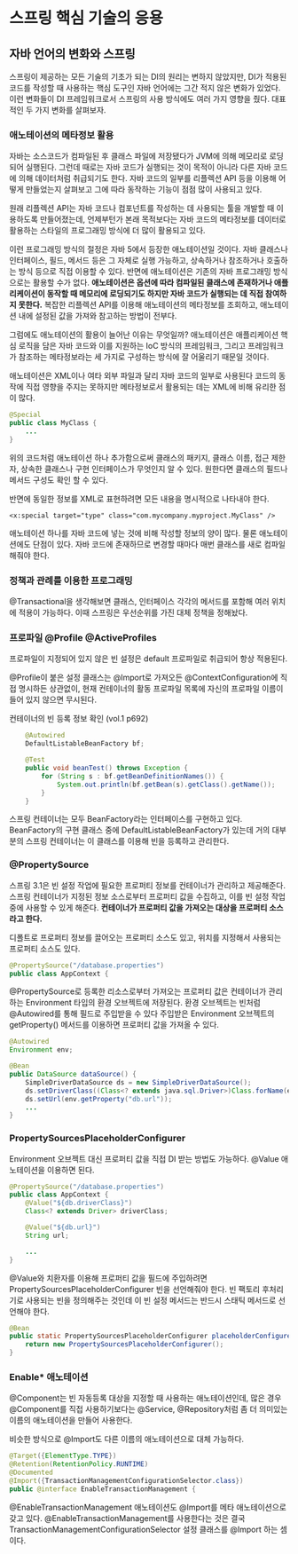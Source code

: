 # 스프링 핵심 기술의 응용
## 자바 언어의 변화와 스프링
스프링이 제공하는 모든 기술의 기초가 되는 DI의 원리는 변하지 않았지만, DI가 적용된 코드를 작성할 때 사용하는
핵심 도구인 자바 언어에는 그간 적지 않은 변화가 있었다. 이런 변화들이 DI 프레임워크로서 스프링의 사용 방식에도 여러 가지 영향을 줬다.
대표적인 두 가지 변화를 살펴보자.
### 애노테이션의 메타정보 활용
자바는 소스코드가 컴파일된 후 클래스 파일에 저장됐다가 JVM에 의해 메모리로 로딩되어 실행된다. 그런데 때로는
자바 코드가 실행되는 것이 목적이 아니라 다른 자바 코드에 의해 데이터처럼 취급되기도 한다.
자바 코드의 일부를 리플렉션 API 등을 이용해 어떻게 만들었는지 살펴보고 그에 따라 동작하는 기능이 점점
많이 사용되고 있다.

원래 리플렉션 API는 자바 코드나 컴포넌트를 작성하는 데 사용되는 툴을 개발할 때 이용하도록 만들어졌는데,
언제부턴가 본래 목적보다는 자바 코드의 메타정보를 데이터로 활용하는 스타일의 프로그래밍 방식에 더 많이
활용되고 있다.

이런 프로그래밍 방식의 절정은 자바 5에서 등장한 애노테이션일 것이다. 자바 클래스나 인터페이스, 필드, 메서드 등은
그 자체로 실행 가능하고, 상속하거나 참조하거나 호출하는 방식 등으로 직접 이용할 수 있다. 반면에 애노테이션은
기존의 자바 프로그래밍 방식으로는 활용할 수가 없다. **애노테이션은 옵션에 따라 컴파일된 클래스에 존재하거나 
애플리케이션이 동작할 때 메모리에 로딩되기도 하지만 자바 코드가 실행되는 데 직접 참여하지 못한다.**
복잡한 리플렉션 API를 이용해 애노테이션의 메타정보를 조회하고, 애노테이션 내에 설정된 값을 가져와 참고하는 방법이
전부다.

그럼에도 애노테이션의 활용이 늘어난 이유는 무엇일까? 애노테이션은 애플리케이션 핵심 로직을 담은 자바 코드와
이를 지원하는 IoC 방식의 프레임워크, 그리고 프레임워크가 참조하는 메타정보라는 세 가지로 구성하는 방식에 
잘 어울리기 때문일 것이다. 

애노테이션은 XML이나 여타 외부 파일과 달리 자바 코드의 일부로 사용된다 코드의 동작에 직접 영향을 주지는 못하지만
메타정보로서 활용되는 데는 XML에 비해 유리한 점이 많다.
```java
@Special
public class MyClass {
	...
}
```
위의 코드처럼 애노테이션 하나 추가함으로써 클래스의 패키지, 클래스 이름, 접근 제한자, 상속한 클래스나 구현
인터페이스가 무엇인지 알 수 있다. 원한다면 클래스의 필드나 메서드 구성도 확인 할 수 있다.

반면에 동일한 정보를 XML로 표현하려면 모든 내용을 명시적으로 나타내야 한다.
```
<x:special target="type" class="com.mycompany.myproject.MyClass" />
```
애노테이션 하나를 자바 코드에 넣는 것에 비해 작성할 정보의 양이 많다. 물론 애노테이션에도 단점이 있다.
자바 코드에 존재하므로 변경할 때마다 매번 클래스를 새로 컴파일 해줘야 한다.
### 정책과 관례를 이용한 프로그래밍
@Transactional을 생각해보면 클래스, 인터페이스 각각의 메서드를 포함해 여러 위치에 적용이 가능하다.
이때 스프링은 우선순위를 가진 대체 정책을 정해놨다.

### 프로파일 @Profile @ActiveProfiles
프로파일이 지정되어 있지 않은 빈 설정은 default 프로파일로 취급되어 항상 적용된다.

@Profile이 붙은 설정 클래스는 @Import로 가져오든 @ContextConfiguration에 직접 명시하든 상관없이, 현재 컨테이너의 활동 프로파일 목록에
자신의 프로파일 이름이 들어 있지 않으면 무시된다. 

컨테이너의 빈 등록 정보 확인 (vol.1 p692)
```java
	@Autowired
	DefaultListableBeanFactory bf;

	@Test
	public void beanTest() throws Exception {
		for (String s : bf.getBeanDefinitionNames()) {
			System.out.println(bf.getBean(s).getClass().getName());
		}
	}
```

스프링 컨테이너는 모두 BeanFactory라는 인터페이스를 구현하고 있다. BeanFactory의 구현 클래스 중에 DefaultListableBeanFactory가 있는데
거의 대부분의 스프링 컨테이너는 이 클래스를 이용해 빈을 등록하고 관리한다. 

### @PropertySource
스프링 3.1은 빈 설정 작업에 필요한 프로퍼티 정보를 컨테이너가 관리하고 제공해준다. 스프링 컨테이너가 지정된 정보 소스로부터 프로퍼티 값을 수집하고, 이를 빈
설정 작업 중에 사용할 수 있게 해준다. **컨테이너가 프로퍼티 값을 가져오는 대상을 프로퍼티 소스라고 한다.**

디폴트로 프로퍼티 정보를 끌어오는 프로퍼티 소스도 있고, 위치를 지정해서 사용되는 프로퍼티 소스도 있다.

```java
@PropertySource("/database.properties")
public class AppContext {
```

@PropertySource로 등록한 리소스로부터 가져오는 프로퍼티 값은 컨테이너가 관리하는 Environment 타입의 환경 오브젝트에 저장된다. 환경 오브젝트는 빈처럼
@Autowired를 통해 필드로 주입받을 수 있다 주입받은 Environment 오브젝트의 getProperty() 메서드를 이용하면 프로퍼티 값을 가져올 수 있다.

```java
@Autowired
Environment env;

@Bean
public DataSource dataSource() {
	SimpleDriverDataSource ds = new SimpleDriverDataSource();
	ds.setDriverClass((Class<? extends java.sql.Driver>)Class.forName(env.getProperty("db.driverClass")));
	ds.setUrl(env.getProperty("db.url"));
	...
}
```

### PropertySourcesPlaceholderConfigurer
Environment 오브젝트 대신 프로퍼티 값을 직접 DI 받는 방법도 가능하다. @Value 애노테이션을 이용하면 된다. 
```java
@PropertySource("/database.properties")
public class AppContext {
	@Value("${db.driverClass}")
	Class<? extends Driver> driverClass;

	@Value("${db.url}")
	String url;

	...
}
```
@Value와 치환자를 이용해 프로퍼티 값을 필드에 주입하려면 PropertySourcesPlaceholderConfigurer 빈을 선언해줘야 한다.
빈 팩토리 후처리기로 사용되는 빈을 정의해주는 것인데 이 빈 설정 메서드는 반드시 스태틱 메서드로 선언해야 한다.
```java
@Bean
public static PropertySourcesPlaceholderConfigurer placeholderConfigurer() {
	return new PropertySourcesPlaceholderConfigurer();
}
```

### Enable* 애노테이션
@Component는 빈 자동등록 대상을 지정할 때 사용하는 애노테이션인데, 많은 경우 @Component를 직접 사용하기보다는 @Service, @Repository처럼 좀 더 
의미있는 이름의 애노테이션을 만들어 사용한다.

비슷한 방식으로 @Import도 다른 이름의 애노테이션으로 대체 가능하다. 
```java
@Target({ElementType.TYPE})
@Retention(RetentionPolicy.RUNTIME)
@Documented
@Import({TransactionManagementConfigurationSelector.class})
public @interface EnableTransactionManagement {
```
@EnableTransactionManagement 애노테이션도 @Import를 메타 애노테이션으로 갖고 있다. @EnableTransactionManagement를 사용한다는 것은
결국 TransactionManagementConfigurationSelector 설정 클래스를 @Import 하는 셈이다.